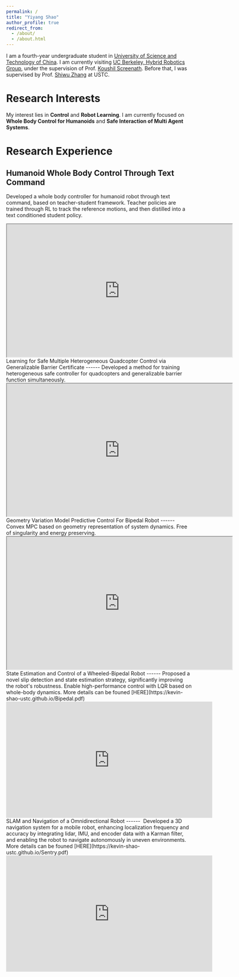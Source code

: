 ```yaml
---
permalink: /
title: "Yiyang Shao"
author_profile: true
redirect_from: 
  - /about/
  - /about.html
---
```


I am a fourth-year undergraduate student in [University of Science and Technology of China](https://en.ustc.edu.cn/).  I am currently visiting [UC Berkeley, Hybrid Robotics Group](https://hybrid-robotics.berkeley.edu/index.html), under the supervision of Prof. [Koushil Screenath](https://hybrid-robotics.berkeley.edu/koushil/). Before that, I was supervised by Prof. [Shiwu Zhang](https://scholar.google.com.hk/citations?user=d6tBg_UAAAAJ&hl=en-EN) at USTC. 

Research Interests
======
My interest lies in **Control** and **Robot Learning**. I am currently focused on **Whole Body Control for Humanoids** and **Safe Interaction of Multi Agent Systems**. 

Research Experience
======
Humanoid Whole Body Control Through Text Command
------
Developed a whole body controller for humanoid robot through text command, based on teacher-student framework. Teacher policies are trained through RL to track the reference motions, and then distilled into a text conditioned student policy.  
<iframe width="612" height="360" src="https://drive.google.com/file/d/15uLEWGOo-ETW9vFsupNedHy17-n59ryG/view?usp=drive_link" title="Geometry Variation MPC" frameorder="0" allow="accelerometer; autoplay; clipboard-write; encrypted-media; gyroscope; picture-in-picture" allowfullscreen></iframe>
Learning for Safe Multiple Heterogeneous Quadcopter Control via Generalizable Barrier Certificate
------
Developed a method for training heterogeneous safe controller for quadcopters and generalizable barrier function simultaneously.
<iframe width="612" height="360" src="https://drive.google.com/file/d/1Sba0NqlJmza_tDBjeR9l9rMjNKEoLI5H/view?usp=drive_link" title="Geometry Variation MPC" frameorder="0" allow="accelerometer; autoplay; clipboard-write; encrypted-media; gyroscope; picture-in-picture" allowfullscreen></iframe>
Geometry Variation Model Predictive Control For Bipedal Robot
------
Convex MPC based on geometry representation of system dynamics. Free of singularity and energy preserving.  
<iframe width="612" height="360" src="https://drive.google.com/file/d/1jFZhjxslsXkZB1EHGqOv4WLjrwuWTKUU/view?usp=drive_link" title="Geometry Variation MPC" frameorder="0" allow="accelerometer; autoplay; clipboard-write; encrypted-media; gyroscope; picture-in-picture" allowfullscreen></iframe>
State Estimation and Control of a Wheeled-Bipedal Robot
------
Proposed a novel slip detection and state estimation strategy, significantly improving the robot's robustness. Enable high-performance control with LQR based on whole-body dynamics. More details can be founed [HERE](https://kevin-shao-ustc.github.io/Bipedal.pdf)
<iframe width="560" height="315" src="https://www.youtube.com/embed/DIakTY5WKMU" title="YouTube video player" frameborder="0" allow="accelerometer; autoplay; clipboard-write; encrypted-media; gyroscope; picture-in-picture" allowfullscreen></iframe>
SLAM and Navigation of a Omnidirectional Robot
------  
Developed a 3D navigation system for a mobile robot, enhancing localization frequency and accuracy by integrating lidar, IMU, and encoder data with a Karman filter, and enabling the robot to navigate autonomously in uneven environments. More details can be founed [HERE](https://kevin-shao-ustc.github.io/Sentry.pdf)
<iframe width="560" height="315" src="https://www.youtube.com/embed/DtH-J36skYA" title="YouTube video player" frameborder="0" allow="accelerometer; autoplay; clipboard-write; encrypted-media; gyroscope; picture-in-picture" allowfullscreen></iframe>
